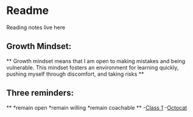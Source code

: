 # Readme
Reading notes live here
## Growth Mindset: 
** Growth mindset means that I am open to making mistakes and being vulnerable. This mindset fosters an environment for learning quickly, pushing myself through discomfort, and taking risks **
## Three reminders:
** *remain open
   *remain willing
   *remain coachable **
-[Class 1](class-01.md)
-[Octocat](https://myoctocat.com/assets/images/base-octocat.svg)
